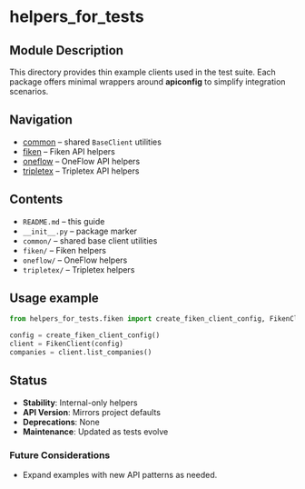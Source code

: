 # helpers_for_tests

## Module Description
This directory provides thin example clients used in the test suite. Each package offers minimal wrappers around **apiconfig** to simplify integration scenarios.

## Navigation
- [common](common/README.md) – shared `BaseClient` utilities
- [fiken](fiken/README.md) – Fiken API helpers
- [oneflow](oneflow/README.md) – OneFlow API helpers
- [tripletex](tripletex/README.md) – Tripletex API helpers

## Contents
- `README.md` – this guide
- `__init__.py` – package marker
- `common/` – shared base client utilities
- `fiken/` – Fiken helpers
- `oneflow/` – OneFlow helpers
- `tripletex/` – Tripletex helpers

## Usage example
```python
from helpers_for_tests.fiken import create_fiken_client_config, FikenClient

config = create_fiken_client_config()
client = FikenClient(config)
companies = client.list_companies()
```

## Status
- **Stability**: Internal-only helpers
- **API Version**: Mirrors project defaults
- **Deprecations**: None
- **Maintenance**: Updated as tests evolve

### Future Considerations
- Expand examples with new API patterns as needed.
